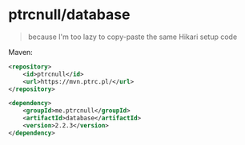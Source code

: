 # ptrcnull/database

> because I'm too lazy to copy-paste the same Hikari setup code


Maven:

```xml
<repository>
    <id>ptrcnull</id>
    <url>https://mvn.ptrc.pl/</url>
</repository>
```
```xml
<dependency>
    <groupId>me.ptrcnull</groupId>
    <artifactId>database</artifactId>
    <version>2.2.3</version>
</dependency>
```
